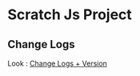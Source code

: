 # Scratch Js Project
## Change Logs
Look : [Change Logs + Version](https://github.com/The-Impossibles-scratch/memo_scratch/tree/main/version)
